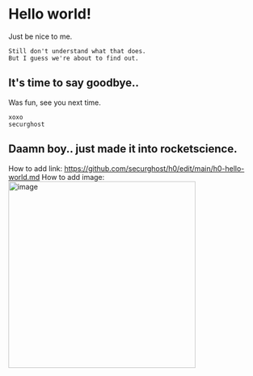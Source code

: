 # Hello world! 

Just be nice to me. 

    Still don't understand what that does. 
    But I guess we're about to find out. 

## It's time to say goodbye..

Was fun, see you next time. 

    xoxo
    securghost

## Daamn boy.. just made it into rocketscience. 

How to add link: https://github.com/securghost/h0/edit/main/h0-hello-world.md
How to add image: <img width="370" alt="image" src="https://github.com/securghost/h0/assets/142783540/801e1459-eade-4e3d-8518-0236c793f373">
